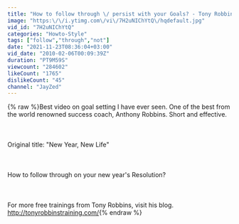 ```yaml
---
title: "How to follow through \/ persist with your Goals? - Tony Robbins [part 1]"
image: "https:\/\/i.ytimg.com\/vi\/7H2uNIChYtQ\/hqdefault.jpg"
vid_id: "7H2uNIChYtQ"
categories: "Howto-Style"
tags: ["follow","through","not"]
date: "2021-11-23T08:36:04+03:00"
vid_date: "2010-02-06T00:09:39Z"
duration: "PT9M59S"
viewcount: "284602"
likeCount: "1765"
dislikeCount: "45"
channel: "JayZed"
---
```

{% raw %}Best video on goal setting I have ever seen. One of the best from the world renowned success coach, Anthony Robbins. Short and effective.<br /><br /><br /><br />Original title: &quot;New Year, New Life&quot;<br /><br /><br /><br />How to follow through on your new year's Resolution?<br /><br /><br /><br />For more free trainings from Tony Robbins, visit his blog.  <a rel="nofollow" target="blank" href="http://tonyrobbinstraining.com/">http://tonyrobbinstraining.com/</a>{% endraw %}
